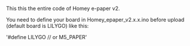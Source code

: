 This this the entire code of Homey e-paper v2.

You need to define your board in Homey_epaper_v2.x.x.ino before upload (default board is LILYGO) like this:

'#define LILYGO // or M5_PAPER'
